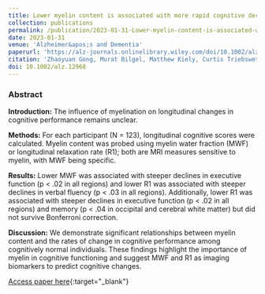 ```yaml
---
title: Lower myelin content is associated with more rapid cognitive decline among cognitively unimpaired individuals
collection: publications
permalink: /publication/2023-01-31-Lower-myelin-content-is-associated-with-more-rapid-cognitive-decline-among-cognitively-unimpaired-individuals
date: 2023-01-31
venue: 'Alzheimer&apos;s and Dementia'
paperurl: 'https://alz-journals.onlinelibrary.wiley.com/doi/10.1002/alz.12968'
citation: 'Zhaoyuan Gong, Murat Bilgel, Matthew Kiely, Curtis Triebswetter, Luigi Ferrucci, Susan M. Resnick, Richard G. Spencer, Mustapha Bouhrara, &quot;Lower myelin content is associated with more rapid cognitive decline among cognitively unimpaired individuals.&quot; Alzheimer&apos;s and Dementia, 2023.'
doi: 10.1002/alz.12968
---
```


### Abstract

**Introduction:** The influence of myelination on longitudinal changes in cognitive performance remains unclear.

**Methods:** For each participant (N = 123), longitudinal cognitive scores were calculated. Myelin content was probed using myelin water fraction (MWF) or longitudinal relaxation rate (R1); both are MRI measures sensitive to myelin, with MWF being specific.

**Results:** Lower MWF was associated with steeper declines in executive function (p < .02 in all regions) and lower R1 was associated with steeper declines in verbal fluency (p < .03 in all regions). Additionally, lower R1 was associated with steeper declines in executive function (p < .02 in all regions) and memory (p < .04 in occipital and cerebral white matter) but did not survive Bonferroni correction.

**Discussion:** We demonstrate significant relationships between myelin content and the rates of change in cognitive performance among cognitively normal individuals. These findings highlight the importance of myelin in cognitive functioning and suggest MWF and R1 as imaging biomarkers to predict cognitive changes.

[Access paper here](https://alz-journals.onlinelibrary.wiley.com/doi/10.1002/alz.12968){:target="_blank"}
